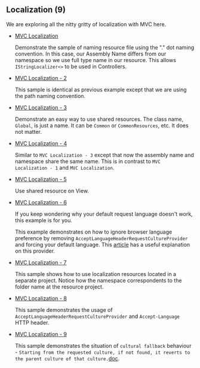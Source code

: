 ## Localization (9)

  We are exploring all the nitty gritty of localization with MVC here.

  * [MVC Localization](/projects/mvc/localization/mvc-localization-1)

    Demonstrate the sample of naming resource file using the "." dot naming convention. In this case, our Assembly Name differs from our namespace so we use full type name in our resource. This allows `IStringLocalizer<>` to be used in Controllers.

  * [MVC Localization - 2](/projects/mvc/localization/mvc-localization-2)

    This sample is identical as previous example except that we are using the path naming convention. 
    
  * [MVC Localization - 3](/projects/mvc/localization/mvc-localization-3)

    Demonstrate an easy way to use shared resources. The class name, `Global`, is just a name. It can be `Common` or `CommonResources`, etc. It does not matter.

  * [MVC Localization - 4](/projects/mvc/localization/mvc-localization-4)

    Similar to `MVC Localization - 3` except that now the assembly name and namespace share the same name. This is in contrast to `MVC Localization - 1` and `MVC Localization`.

  * [MVC Localization - 5](/projects/mvc/localization/mvc-localization-5)

    Use shared resource on View.

  * [MVC Localization - 6](/projects/mvc/localization/mvc-localization-6)

    If you keep wondering why your default request language doesn't work, this example is for you.
    
    This example demonstrates on how to ignore browser language preference by removing `AcceptLanguageHeaderRequestCultureProvider` and forcing your default language. This [article](https://dotnetcoretutorials.com/2017/06/22/request-culture-asp-net-core/) has a useful explanation on this provider.

  * [MVC Localization - 7](/projects/mvc/localization/mvc-localization-7)

    This sample shows how to use localization resources located in a separate project. Notice how the namespace correspondents to the folder name at the resource project.

  * [MVC Localization - 8](/projects/mvc/localization/mvc-localization-8)

    This sample demonstrates the usage of `AcceptLanguageHeaderRequestCultureProvider` and `Accept-Language` HTTP header.

  * [MVC Localization - 9](/projects/mvc/localization/mvc-localization-9)

    This sample demonstrates the situation of `cultural fallback` behaviour - `Starting from the requested culture, if not found, it reverts to the parent culture of that culture.`[doc](https://docs.microsoft.com/en-us/aspnet/core/fundamentals/localization?view=aspnetcore-3.1#culture-fallback-behavior).